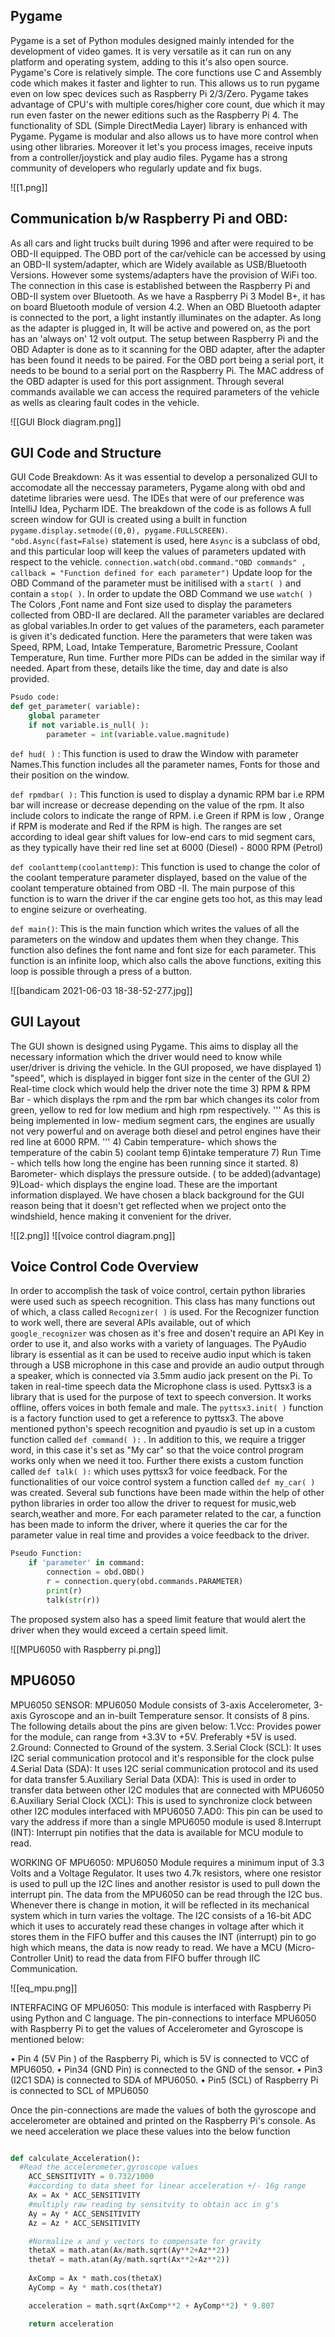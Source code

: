 
## Pygame 
Pygame is a set of Python modules designed mainly intended for the development of video games. It is very versatile as it can run on any platform and operating system, adding to this it's also open source. Pygame's Core is relatively simple. The core functions use C and Assembly code which makes it faster and lighter to run. This allows us to run pygame even on low spec devices such as Raspberry Pi 2/3/Zero. Pygame takes advantage of CPU's with multiple cores/higher core count,  due which it may run even faster on the newer editions such as the Raspberry Pi 4. 
The functionality of SDL (Simple DirectMedia Layer) library is enhanced with Pygame.
Pygame is modular and also allows us to have more control when using other libraries. Moreover it let's you process images, receive inputs from a controller/joystick and play audio files. Pygame has a strong community of developers who regularly update and fix bugs.  

![[1.png]]

## Communication b/w Raspberry Pi and OBD:
As all cars and light trucks built during 1996 and after were required to be OBD-II equipped. The OBD port of the car/vehicle can be accessed by using an OBD-II system/adapter, which are Widely available as USB/Bluetooth Versions. However some systems/adapters have the provision of WiFi too. The connection in this case is established between the Raspberry Pi and OBD-II system over Bluetooth. As we have a Raspberry Pi 3 Model B+, it has on board Bluetooth module of version 4.2. 
When an OBD Bluetooth adapter is connected to the port, a light instantly illuminates on the adapter. As long as the adapter is plugged in, It will be active and powered on, as the port has an 'always on' 12 volt output. The setup between Raspberry Pi and the OBD Adapter is done as to it scanning for the OBD adapter, after the adapter has been found it needs to be paired. For the OBD port being a serial port, it needs to be bound to a serial port on the Raspberry Pi. The MAC address of the OBD adapter is used for this port assignment. Through several commands available we can access the required parameters of the vehicle as wells as clearing fault codes in the vehicle.  

![[GUI Block diagram.png]]

## GUI Code and Structure 
GUI Code Breakdown:	
As it was essential to develop a personalized GUI to accomodate all the neccessay parameters, Pygame along with obd and datetime libraries were uesd. The IDEs that were of our preference was IntelliJ Idea, Pycharm IDE.  The breakdown of the code is as follows
A full screen window for GUI is created using a built in function `pygame.display.setmode((0,0), pygame.FULLSCREEN)`.
 `"obd.Async(fast=False)`  statement is used, here `Async` is a subclass of obd, and this particular loop will keep the values of parameters updated with respect to the vehicle. 
 `connection.watch(obd.command."OBD commands" , callback = "Function defined for each parameter")`
 Update loop for the OBD Command of the parameter must  be initilised with a `start( )` and contain a  `stop( )`. In order to update the OBD Command we use `watch( )`
The Colors ,Font name and Font size used to display the parameters collected from OBD-II are declared. All the parameter variables are declared as global variables.In order to get values of the parameters, each parameter is given it's dedicated function. Here the parameters that were taken was Speed, RPM, Load, Intake Temperature, Barometric Pressure, Coolant Temperature, Run time. Further more PIDs can be added in the similar way if needed. Apart from these,  details like the time, day and date is also provided.

```python 
Psudo code: 
def get_parameter( variable):
	global parameter 
	if not variable.is_null( ):
		parameter = int(variable.value.magnitude)

```

`def hud( )` : This function is used to draw the Window with parameter Names.This function includes all the parameter names,
Fonts for those and their position on the window.

`def rpmdbar( ):` This function is used to display a dynamic RPM bar i.e RPM bar will increase or decrease  depending on the 
value of the rpm. It also include colors to indicate the range of RPM. i.e Green if RPM is low , Orange if RPM is moderate and
Red if the RPM is high. The ranges are set according to ideal gear shift values for low-end cars to mid segment cars, as they typically have their red line set at 6000 (Diesel) - 8000 RPM (Petrol)  

`def coolanttemp(coolanttemp)`: This function is used to change the color of the coolant temperature parameter displayed, based on the value of the coolant temperature obtained from OBD -II. The main purpose of this function is to warn the driver if the car engine gets too hot, as this may lead to engine seizure or overheating. 

`def main()`:  This is the main function which writes the values of all the parameters  on the window and updates them when they change. This function also defines the font name and font size for each parameter.
This function is an infinite loop, which also calls the above functions, exiting this loop is possible through a press of a button. 

![[bandicam 2021-06-03 18-38-52-277.jpg]]

## GUI Layout
The GUI shown is designed using Pygame. This aims to display all the necessary information which the driver would need to know while user/driver is driving the vehicle. In the GUI proposed, we have displayed 1) "speed", which is displayed in bigger font size in the center of the GUI  2) Real-time clock which would help the driver note the time 
3) RPM  & RPM Bar - which displays the rpm and the rpm bar which changes its color from green, yellow to red for low medium and high rpm respectively. 
''' As this is being implemented in low- medium segment cars, the engines are usually not very powerful and on average both diesel and petrol engines have their red line at 6000 RPM. '''
4) Cabin temperature- which shows the temperature of the cabin 5) coolant temp 6)intake temperature 7) Run Time - which tells how long the engine has been running since it started. 8) Barometer- which displays the pressure outside. ( to be added)(advantage)
9)Load- which displays the engine load. These are the important information displayed. We have chosen a black background for the GUI reason being that it doesn't get reflected when we project onto the windshield, hence making it convenient for the driver.

![[2.png]]
![[voice control diagram.png]]


## Voice Control Code Overview 
In order to accomplish the task of voice control, certain python libraries were used such as speech recognition. This class has many functions out of which, a class called `Recognizer( )` is used. 
For the Recognizer function to work well, there are several APIs available, out of which `google_recognizer` was chosen as it's free and dosen't require an API Key in order to use it, and also works with a variety of languages.
The PyAudio library is essential as it can be used to receive audio input which is taken through a USB microphone in this case and provide an audio output through a speaker, which is connected via 3.5mm audio jack present on the Pi. To taken in real-time speech data the Microphone class is used. Pyttsx3 is a library that is used for the purpose of text to speech conversion. It works offline, offers voices in both female and male. The `pyttsx3.init( )` function is a factory function used to get a reference to pyttsx3. 
 The above mentioned python's speech recognition and pyaudio is set up in a custom function called `def command( ):` .  In addition to this, we require a trigger word, in this case it's set as "My car" so that the voice control program works only when we need it too. Further there exists a custom function called `def talk( ):` which uses pyttsx3 for voice feedback.
 For the functionalities of our voice control system a function called `def my_car( )` was created. Several sub functions have been made within the help of other python libraries in order too allow the driver to request for music,web search,weather and more.  For each parameter related to the car, a function has been made to inform the driver, where it queries the car for the parameter value in real time and provides a voice feedback to the driver.  
```python 
Pseudo Function:
	if 'parameter' in command:
		connection = obd.OBD()
	 	r = connection.query(obd.commands.PARAMETER)
	 	print(r)
	 	talk(str(r))
```
The proposed system also has a speed limit feature that would alert the driver when they would exceed a certain speed limit.

![[MPU6050 with Raspberry pi.png]]

## MPU6050 

MPU6050 SENSOR:
MPU6050 Module consists of 3-axis Accelerometer, 3-axis Gyroscope and an in-built Temperature sensor. It consists of 8 pins. The following details about the pins are given below:
1.Vcc: Provides power for the module, can range from +3.3V to +5V. Preferably +5V is used.
2.Ground: Connected to Ground of the system.
3.Serial Clock (SCL): It uses I2C serial communication protocol and it's responsible for the clock pulse 
4.Serial Data (SDA): It uses I2C serial communication protocol and its used for data transfer 
5.Auxiliary Serial Data (XDA): This is used in order to transfer data between other I2C modules that are connected with MPU6050  
6.Auxiliary Serial Clock (XCL): This is used to synchronize clock between other I2C modules interfaced with MPU6050
7.AD0:  This pin can be used to vary the address if more than a single MPU6050 module is used
8.Interrupt (INT): Interrupt pin notifies that the data is available for MCU module to read.

WORKING OF MPU6050:
MPU6050 Module requires a minimum input of 3.3 Volts and a Voltage Regulator. It uses two 4.7k resistors, where one resistor is used to pull up the I2C lines and another resistor is used to pull down the interrupt pin. The data from the MPU6050 can be read through the I2C bus. Whenever there is change in motion, it will be reflected in its mechanical system which in turn varies the voltage.  The I2C consists of a 16-bit ADC which it uses to accurately read these changes in voltage after which it stores them in the FIFO buffer and this causes the INT (interrupt) pin to go high which means, the data is now ready to read. We have a MCU (Micro-Controller Unit) to read the data from FIFO buffer through IIC Communication.

![[eq_mpu.png]]

INTERFACING OF MPU6050:
 This module is interfaced with Raspberry Pi using Python and C language. 
The pin-connections to interface MPU6050 with Raspberry Pi to get the values of Accelerometer and Gyroscope is mentioned below:

•	Pin 4 (5V Pin ) of the Raspberry Pi, which is 5V is connected to VCC of MPU6050.
•	Pin34 (GND Pin) is connected to the GND of the sensor.
•	Pin3 (I2C1 SDA) is connected to SDA of MPU6050.
•	Pin5 (SCL) of Raspberry Pi is connected to SCL of MPU6050

Once the pin-connections are made the values of both the gyroscope and accelerometer are obtained and printed on the Raspberry Pi's console. As we need acceleration we place these values into the below function 

```python 

def calculate_Acceleration():
  #Read the accelerometer,gyroscope values
	ACC_SENSITIVITY = 0.732/1000
	#according to data sheet for linear acceleration +/- 16g range	
	Ax = Ax * ACC_SENSITIVITY      
	#multiply raw reading by sensitvity to obtain acc in g's
  	Ay = Ay * ACC_SENSITIVITY
  	Az = Az * ACC_SENSITIVITY

  	#Normalize x and y vectors to compensate for gravity
  	thetaX = math.atan(Ax/math.sqrt(Ay**2+Az**2))
  	thetaY = math.atan(Ay/math.sqrt(Ax**2+Az**2))
  
  	AxComp = Ax * math.cos(thetaX)
  	AyComp = Ay * math.cos(thetaY)

  	acceleration = math.sqrt(AxComp**2 + AyComp**2) * 9.807

  	return acceleration

```




